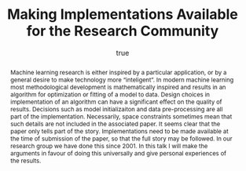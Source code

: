 ---
abstract: "Machine learning research is either inspired by a particular application,
  or by a general desire to make technology more \u201Cinteligent\u201D. In modern
  machine learning most methodological development is mathematically inspired and
  results in an algorithm for optimization or fitting of a model to data. Design choices
  in implementation of an algorithm can have a significant effect on the quality of
  results. Decisions such as model initializaiton and data pre-processing are all
  part of the implementation. Necessarily, space constraints sometimes mean that such
  details are not included in the associated paper. It seems clear that the paper
  only tells part of the story. Implementations need to be made available at the time
  of submission of the paper, so that the full story may be followed. In our research
  group we have done this since 2001. In this talk I will make the arguments in favour
  of doing this universally and give personal experiences of the results."
author:
- family: Lawrence
  given: Neil D.
  gscholar: r3SJcvoAAAAJ
  institute: University of Sheffield
  twitter: lawrennd
  url: http://inverseprobability.com
categories:
- Lawrence-validation10
day: '6'
errata: []
extras: []
key: Lawrence-validation10
layout: talk
linkpdf: ftp://ftp.dcs.shef.ac.uk/home/neil/reproducible_berlin10.pdf
month: 10
published: 2010-10-06
section: pre
title: Making Implementations Available for the Research Community
venue: Validation in Statistics and Machine Learning, Weierstrass Institute, Berlin,
  Germany
year: '2010'
---